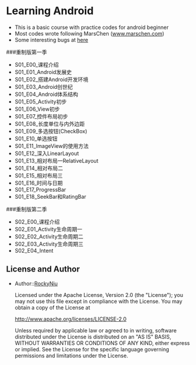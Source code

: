 # Learning Android

* This is a basic course with practice codes for android beginner
* Most codes wrote following MarsChen (www.marschen.com)
* Some interesting bugs at [here](https://github.com/RockyNiu/LearningAndroid/wiki)

###重制版第一季

* S01_E00_课程介绍
* S01_E01_Android发展史
* S01_E02_搭建Android开发环境
* S01_E03_Android创世纪
* S01_E04_Android体系结构
* S01_E05_Activity初步
* S01_E06_View初步
* S01_E07_控件布局初步
* S01_E08_长度单位与内外边距
* S01_E09_多选按钮(CheckBox)
* S01_E10_单选按钮
* S01_E11_ImageView的使用方法
* S01_E12_深入LinearLayout
* S01_E13_相对布局一RelativeLayout
* S01_E14_相对布局二
* S01_E15_相对布局三
* S01_E16_时间与日期
* S01_E17_ProgressBar
* S01_E18_SeekBar和RatingBar

###重制版第二季

* S02_E00_课程介绍
* S02_E01_Activity生命周期一
* S02_E02_Activity生命周期二
* S02_E03_Activity生命周期三
* S02_E04_Intent

## License and Author
* Author::[RockyNiu](https://github.com/RockyNiu)
  
  Licensed under the Apache License, Version 2.0 (the "License"); you may not use this file except in compliance with the License. You may obtain a copy of the License at

  http://www.apache.org/licenses/LICENSE-2.0

  Unless required by applicable law or agreed to in writing, software distributed under the License is distributed on an "AS IS" BASIS, WITHOUT WARRANTIES OR CONDITIONS OF ANY KIND, either express or implied. See the License for the specific language governing permissions and limitations under the License.
